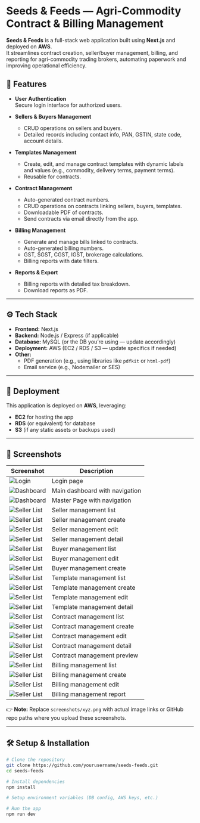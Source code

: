 # Seeds & Feeds — Agri-Commodity Contract & Billing Management

**Seeds & Feeds** is a full-stack web application built using **Next.js** and deployed on **AWS**.  
It streamlines contract creation, seller/buyer management, billing, and reporting for agri-commodity trading brokers, automating paperwork and improving operational efficiency.

## 🌟 Features

- **User Authentication**  
  Secure login interface for authorized users.

- **Sellers & Buyers Management**  
  - CRUD operations on sellers and buyers.
  - Detailed records including contact info, PAN, GSTIN, state code, account details.

- **Templates Management**  
  - Create, edit, and manage contract templates with dynamic labels and values (e.g., commodity, delivery terms, payment terms).
  - Reusable for contracts.

- **Contract Management**  
  - Auto-generated contract numbers.
  - CRUD operations on contracts linking sellers, buyers, templates.
  - Downloadable PDF of contracts.
  - Send contracts via email directly from the app.

- **Billing Management**  
  - Generate and manage bills linked to contracts.
  - Auto-generated billing numbers.
  - GST, SGST, CGST, IGST, brokerage calculations.
  - Billing reports with date filters.

- **Reports & Export**  
  - Billing reports with detailed tax breakdown.
  - Download reports as PDF.

---

## ⚙️ Tech Stack

- **Frontend:** Next.js  
- **Backend:** Node.js / Express (if applicable)  
- **Database:** MySQL (or the DB you’re using — update accordingly)  
- **Deployment:** AWS (EC2 / RDS / S3 — update specifics if needed)  
- **Other:**  
  - PDF generation (e.g., using libraries like `pdfkit` or `html-pdf`)  
  - Email service (e.g., Nodemailer or SES)

---

## 🚀 Deployment

This application is deployed on **AWS**, leveraging:
- **EC2** for hosting the app  
- **RDS** (or equivalent) for database  
- **S3** (if any static assets or backups used)

---

## 📸 Screenshots

| Screenshot | Description |
|------------|-------------|
| ![Login](screenshot/2.png) | Login page |
| ![Dashboard](screenshot/3.png) | Main dashboard with navigation |
| ![Dashboard](screenshot/4.png) | Master Page with navigation |
| ![Seller List](screenshot/5.png) | Seller management list |
| ![Seller List](screenshot/7.png) | Seller management create |
| ![Seller List](screenshot/8.png) | Seller management edit |
| ![Seller List](screenshot/9.png) | Seller management detail |
| ![Seller List](screenshot/10.png) | Buyer management list |
| ![Seller List](screenshot/12.png) | Buyer management edit |
| ![Seller List](screenshot/13.png) | Buyer management create |
| ![Seller List](screenshot/14.png) | Template management list |
| ![Seller List](screenshot/15.png) | Template management create |
| ![Seller List](screenshot/16.png) | Template management edit |
| ![Seller List](screenshot/18.png) | Template management detail |
| ![Seller List](screenshot/19.png) | Contract management list |
| ![Seller List](screenshot/20.png) | Contract management create |
| ![Seller List](screenshot/21.png) | Contract management edit |
| ![Seller List](screenshot/23.png) | Contract management detail |
| ![Seller List](screenshot/25.png) | Contract management preview |
| ![Seller List](screenshot/27.png) | Billing management list |
| ![Seller List](screenshot/28.png) | Billing management create |
| ![Seller List](screenshot/29.png) | Billing management edit |
| ![Seller List](screenshot/30.png) | Billing management report |


👉 **Note:** Replace `screenshots/xyz.png` with actual image links or GitHub repo paths where you upload these screenshots.

---

## 🛠️ Setup & Installation

```bash
# Clone the repository
git clone https://github.com/yourusername/seeds-feeds.git
cd seeds-feeds

# Install dependencies
npm install

# Setup environment variables (DB config, AWS keys, etc.)

# Run the app
npm run dev
